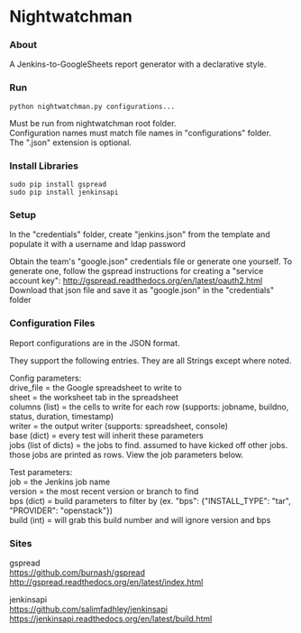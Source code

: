 # Nightwatchman

### About

A Jenkins-to-GoogleSheets report generator with a declarative style.

### Run

`python nightwatchman.py configurations...`  

Must be run from nightwatchman root folder.  
Configuration names must match file names in "configurations" folder.  
The ".json" extension is optional.

### Install Libraries

`sudo pip install gspread`    
`sudo pip install jenkinsapi`

### Setup

In the "credentials" folder, create "jenkins.json" from the template and populate it with a username and ldap password

Obtain the team's "google.json" credentials file or generate one yourself.
To generate one, follow the gspread instructions for creating a "service account key": http://gspread.readthedocs.org/en/latest/oauth2.html
Download that json file and save it as "google.json" in the "credentials" folder

### Configuration Files

Report configurations are in the JSON format.  

They support the following entries. They are all Strings except where noted.  

Config parameters:  
drive_file = the Google spreadsheet to write to  
sheet = the worksheet tab in the spreadsheet  
columns (list) = the cells to write for each row (supports: jobname, buildno, status, duration, timestamp)  
writer = the output writer (supports: spreadsheet, console)  
base (dict) = every test will inherit these parameters  
jobs (list of dicts) = the jobs to find. assumed to have kicked off other jobs. those jobs are printed as rows. View the job parameters below.  

Test parameters:  
job = the Jenkins job name  
version = the most recent version or branch to find  
bps (dict) = build parameters to filter by (ex. "bps": {"INSTALL_TYPE": "tar", "PROVIDER": "openstack"})  
build (int) = will grab this build number and will ignore version and bps  

### Sites

gspread  
https://github.com/burnash/gspread  
http://gspread.readthedocs.org/en/latest/index.html  

jenkinsapi  
https://github.com/salimfadhley/jenkinsapi  
https://jenkinsapi.readthedocs.org/en/latest/build.html  

